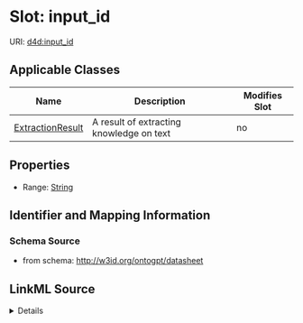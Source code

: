 

# Slot: input_id

URI: [d4d:input_id](http://w3id.org/ontogpt/datasheetinput_id)



<!-- no inheritance hierarchy -->





## Applicable Classes

| Name | Description | Modifies Slot |
| --- | --- | --- |
| [ExtractionResult](ExtractionResult.md) | A result of extracting knowledge on text |  no  |







## Properties

* Range: [String](String.md)





## Identifier and Mapping Information







### Schema Source


* from schema: http://w3id.org/ontogpt/datasheet




## LinkML Source

<details>
```yaml
name: input_id
from_schema: http://w3id.org/ontogpt/datasheet
rank: 1000
alias: input_id
owner: ExtractionResult
domain_of:
- ExtractionResult
range: string

```
</details>